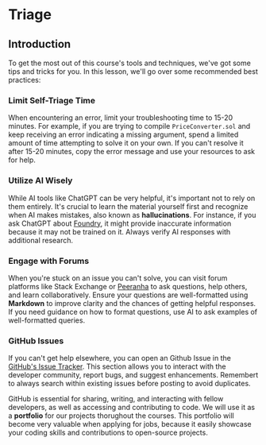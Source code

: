 # Triage

## Introduction

To get the most out of this course's tools and techniques, we've got some tips and tricks for you. In this lesson, we'll go over some recommended best practices:

### Limit Self-Triage Time

When encountering an error, limit your troubleshooting time to 15-20 minutes. For example, if you are trying to compile `PriceConverter.sol` and keep receiving an error indicating a missing argument, spend a limited amount of time attempting to solve it on your own. If you can't resolve it after 15-20 minutes, copy the error message and use your resources to ask for help.

### Utilize AI Wisely

While AI tools like ChatGPT can be very helpful, it's important not to rely on them entirely. It's crucial to learn the material yourself first and recognize when AI makes mistakes, also known as **hallucinations**. For instance, if you ask ChatGPT about [Foundry](https://book.getfoundry.sh/getting-started/installation#using-foundryup), it might provide inaccurate information because it may not be trained on it. Always verify AI responses with additional research.

### Engage with Forums

When you're stuck on an issue you can't solve, you can visit forum platforms like Stack Exchange or [Peeranha](https://peeranha.io/) to ask questions, help others, and learn collaboratively. Ensure your questions are well-formatted using **Markdown** to improve clarity and the chances of getting helpful responses. If you need guidance on how to format questions, use AI to ask examples of well-formatted queries.

### GitHub Issues

If you can't get help elsewhere, you can open an Github Issue in the [GitHub's Issue Tracker](https://github.com/Cyfrin/remix-fund-me-cu/issues). This section allows you to interact with the developer community, report bugs, and suggest enhancements. Remembert to always search within existing issues before posting to avoid duplicates.

GitHub is essential for sharing, writing, and interacting with fellow developers, as well as accessing and contributing to code. We will use it as a **portfolio** for our projects thorughout the courses. This portfolio will become very valuable when applying for jobs, because it easily showcase your coding skills and contributions to open-source projects.
